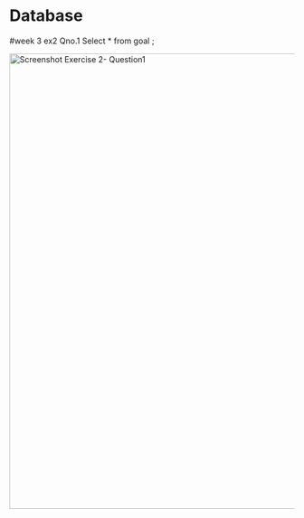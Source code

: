 # Database
#week 3 ex2
Qno.1
Select * from goal ;

 <img width="806" alt="Screenshot Exercise 2- Question1" src="https://github.com/user-attachments/assets/f78413eb-502b-4fca-b51d-f9ae76211163">
